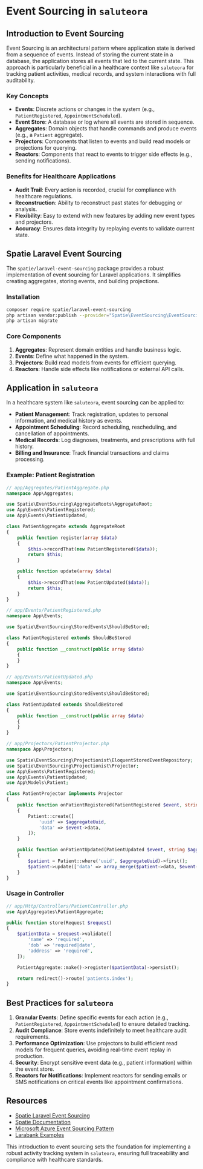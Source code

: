 # Event Sourcing in `saluteora`

## Introduction to Event Sourcing
Event Sourcing is an architectural pattern where application state is derived from a sequence of events. Instead of storing the current state in a database, the application stores all events that led to the current state. This approach is particularly beneficial in a healthcare context like `saluteora` for tracking patient activities, medical records, and system interactions with full auditability.

### Key Concepts
- **Events**: Discrete actions or changes in the system (e.g., `PatientRegistered`, `AppointmentScheduled`).
- **Event Store**: A database or log where all events are stored in sequence.
- **Aggregates**: Domain objects that handle commands and produce events (e.g., a `Patient` aggregate).
- **Projectors**: Components that listen to events and build read models or projections for querying.
- **Reactors**: Components that react to events to trigger side effects (e.g., sending notifications).

### Benefits for Healthcare Applications
- **Audit Trail**: Every action is recorded, crucial for compliance with healthcare regulations.
- **Reconstruction**: Ability to reconstruct past states for debugging or analysis.
- **Flexibility**: Easy to extend with new features by adding new event types and projectors.
- **Accuracy**: Ensures data integrity by replaying events to validate current state.

## Spatie Laravel Event Sourcing
The `spatie/laravel-event-sourcing` package provides a robust implementation of event sourcing for Laravel applications. It simplifies creating aggregates, storing events, and building projections.

### Installation
```bash
composer require spatie/laravel-event-sourcing
php artisan vendor:publish --provider="Spatie\EventSourcing\EventSourcingServiceProvider" --tag="event-sourcing-migrations"
php artisan migrate
```

### Core Components
1. **Aggregates**: Represent domain entities and handle business logic.
2. **Events**: Define what happened in the system.
3. **Projectors**: Build read models from events for efficient querying.
4. **Reactors**: Handle side effects like notifications or external API calls.

## Application in `saluteora`
In a healthcare system like `saluteora`, event sourcing can be applied to:
- **Patient Management**: Track registration, updates to personal information, and medical history as events.
- **Appointment Scheduling**: Record scheduling, rescheduling, and cancellation of appointments.
- **Medical Records**: Log diagnoses, treatments, and prescriptions with full history.
- **Billing and Insurance**: Track financial transactions and claims processing.

### Example: Patient Registration
```php
// app/Aggregates/PatientAggregate.php
namespace App\Aggregates;

use Spatie\EventSourcing\AggregateRoots\AggregateRoot;
use App\Events\PatientRegistered;
use App\Events\PatientUpdated;

class PatientAggregate extends AggregateRoot
{
    public function register(array $data)
    {
        $this->recordThat(new PatientRegistered($data));
        return $this;
    }

    public function update(array $data)
    {
        $this->recordThat(new PatientUpdated($data));
        return $this;
    }
}

// app/Events/PatientRegistered.php
namespace App\Events;

use Spatie\EventSourcing\StoredEvents\ShouldBeStored;

class PatientRegistered extends ShouldBeStored
{
    public function __construct(public array $data)
    {
    }
}

// app/Events/PatientUpdated.php
namespace App\Events;

use Spatie\EventSourcing\StoredEvents\ShouldBeStored;

class PatientUpdated extends ShouldBeStored
{
    public function __construct(public array $data)
    {
    }
}

// app/Projectors/PatientProjector.php
namespace App\Projectors;

use Spatie\EventSourcing\Projectionist\EloquentStoredEventRepository;
use Spatie\EventSourcing\Projectionist\Projector;
use App\Events\PatientRegistered;
use App\Events\PatientUpdated;
use App\Models\Patient;

class PatientProjector implements Projector
{
    public function onPatientRegistered(PatientRegistered $event, string $aggregateUuid)
    {
        Patient::create([
            'uuid' => $aggregateUuid,
            'data' => $event->data,
        ]);
    }

    public function onPatientUpdated(PatientUpdated $event, string $aggregateUuid)
    {
        $patient = Patient::where('uuid', $aggregateUuid)->first();
        $patient->update(['data' => array_merge($patient->data, $event->data)]);
    }
}
```

### Usage in Controller
```php
// app/Http/Controllers/PatientController.php
use App\Aggregates\PatientAggregate;

public function store(Request $request)
{
    $patientData = $request->validate([
        'name' => 'required',
        'dob' => 'required|date',
        'address' => 'required',
    ]);

    PatientAggregate::make()->register($patientData)->persist();

    return redirect()->route('patients.index');
}
```

## Best Practices for `saluteora`
1. **Granular Events**: Define specific events for each action (e.g., `PatientRegistered`, `AppointmentScheduled`) to ensure detailed tracking.
2. **Audit Compliance**: Store events indefinitely to meet healthcare audit requirements.
3. **Performance Optimization**: Use projectors to build efficient read models for frequent queries, avoiding real-time event replay in production.
4. **Security**: Encrypt sensitive event data (e.g., patient information) within the event store.
5. **Reactors for Notifications**: Implement reactors for sending emails or SMS notifications on critical events like appointment confirmations.

## Resources
- [Spatie Laravel Event Sourcing](https://github.com/spatie/laravel-event-sourcing)
- [Spatie Documentation](https://docs.spatie.be/laravel-event-projector/v1/introduction)
- [Microsoft Azure Event Sourcing Pattern](https://docs.microsoft.com/en-us/azure/architecture/patterns/event-sourcing)
- [Larabank Examples](https://github.com/spatie/larabank-traditional)

This introduction to event sourcing sets the foundation for implementing a robust activity tracking system in `saluteora`, ensuring full traceability and compliance with healthcare standards.

